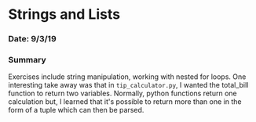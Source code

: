 # Strings and Lists

### Date: 9/3/19

### Summary

Exercises include string manipulation, working with nested for loops. One interesting take away was that in `tip_calculator.py`, I wanted the total_bill function to return two variables. Normally, python functions return one calculation but, I learned that it's possible to return more than one in the form of a tuple which can then be parsed.
